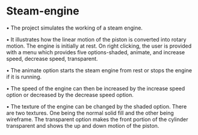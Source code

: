 # Steam-engine
• The project simulates the working of a steam engine.

• It illustrates how the linear motion of the piston is converted into rotary motion. The engine is initially at rest. On right clicking, the user is provided with a menu which provides five options-shaded, animate, and increase speed, decrease speed, transparent.

• The animate option starts the steam engine from rest or stops the engine if it is running.

• The speed of the engine can then be increased by the increase speed option or decreased by the decrease speed option.

• The texture of the engine can be changed by the shaded option. There are two textures. One being the normal solid fill and the other being wireframe. The transparent option makes the front portion of the cylinder transparent and shows the up and down motion of the piston.
